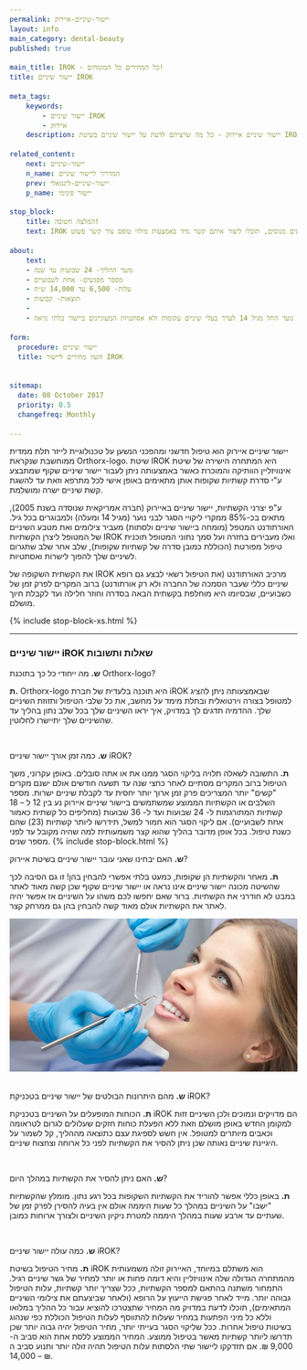 ```yaml
---
permalink: יישור-שיניים-איירוק
layout: info
main_category: dental-beauty
published: true

main_title: IROK - כל המחירים כל המומחים!
title: יישור שיניים IROK

meta_tags:
    keywords:
        - יישור שיניים IROK
        - איירוק
    description: יישור שיניים איירוק - כל מה שרציתם לדעת על יישור שיניים בשיטת IROK , מחירונים מעודכנים, אורטודנטים מומלצים, מבצעים והנחות וגם השוואת מחירים בחינם!

related_content:
    next: יישור-שיניים
    n_name: המדריך ליישור שיניים
    prev: יישור-שיניים-לינגואלי
    p_name: יישור פינימי

stop_block: 
    title: המלצה חשובה!
    text: IROK באופן עקרוני יכול להתבצע ע״י כל רופא שיניים אולם מומלץ לעבור את ההליך אצל אורטודנט שהוא מומחה ביישור שיניים ונחשב לאוטוריטה בתחום, אנחנו מקשרים לאורתודנטים מנוסים, תוכלו ליצור איתם קשר מיד באמצעות מילוי טופס צור קשר פשוט.
    
about:
    text: 
    - משך ההליך- 24 שבועות עד שנה
    - מספר מפגשים- אחת לשבועיים
    - עלות- 6,500 עד 14,000 ש״ח
    - תוצאות- קבועות
    - 
    - איירוק מתאים למבוגרים ובני נוער החל מגיל 14 לערך בעלי שיניים עקומות ולא אסתטיות המעוניינים ביישור בלתי נראה.
    
form:
  procedure: יישור שיניים
  title: השוו מחירים ליישור IROK

  
sitemap: 
  date: 08 October 2017
  priority: 0.5
  changefreq: Monthly

---
```

יישור שיניים איירוק הוא טיפול חדשני ומהפכני הנשען על טכנולוגיית לייזר תלת ממדית ממוחשבת שנקראת Orthorx-logo. שיטת IROK היא המתחרה הישירה של שיטת אינוויזליין הוותיקה והמוכרת כאשר באמצעותה ניתן לעבור יישור שיניים שקוף שמתבצע ע"י סדרת קשתיות שקופות אותן מתאימים באופן אישי לכל מתרפא וזאת עד להשגת קשת שיניים ישרה ומושלמת. 

ע"פ יצרני הקשתיות, יישור שיניים באיירוק (חברה אמריקאית שנוסדה בשנת 2005), מתאים בכ-85% ממקרי ליקויי הסגר לבני נוער (מגיל 14 ומעלה) ולמבוגרים בכל גיל. האורתודנט המטפל (מומחה ביישור שיניים ולסתות) מעביר צילומים ואת מטבע השיניים של המטופל ליצרן הקשתיות IROK ואלו מעבירים בחזרה ועל סמך נתוני המטופל תוכנית טיפול מפורטת (הכוללת כמובן סדרה של קשתיות שקופות), שלב אחר שלב שתגרום לשיניים שלך להפוך לישרות ואסתטיות. 

את הקשתית השקופה של IROK מרכיב האורתודנט (את הטיפול רשאי לבצע גם רופא שיניים כללי שעבר הסמכה של החברה ולא רק אורתודנט) ברוב המקרים לפרק זמן של כשבועיים, שבסיומו היא מוחלפת בקשתית הבאה בסדרה וחוזר חלילה ועד לקבלת חיוך מושלם.

 {% include stop-block-xs.html %}  

- - - - - -

###  יישור שיניים iROK שאלות ותשובות

**ש.** מה ייחודי כל כך בתוכנת Orthorx-logo?

**ת.** Orthorx-logo היא תוכנה בלעדית של חברת iROK שבאמצעותה ניתן להציג למטופל בצורה וירטואלית ובתלת מימד על מחשב, את כל שלבי הטיפול ותזוזת השיניים שלך. ההדמיה תדגים לך במדויק, איך יראו השיניים שלך בכל שלב נתון בהליך עד שהשיניים שלך יתיישרו לחלוטין. 

 

**ש.** כמה זמן אורך יישור שיניים iROK?

**ת.** התשובה לשאלה תלויה בליקוי הסגר ממנו את או אתה סובלים. באופן עקרוני, משך הטיפול ברוב המקרים מסתיים לאחר כחצי שנה עד תשעה חודשים אולם ישנם מקרים "קשים" יותר המצריכים פרק זמן ארוך יותר יחסית עד לקבלת שיניים ישרות. מספר השלבים או הקשתיות הממוצע שמשתמשים ביישור שיניים איירוק נע בין 12 ל – 18 קשתיות המתורגמות ל- 24 שבועות ועד ל- 36 שבועות  (מחליפים כל קשתית כאמור אחת לשבועיים). אם ליקוי הסגר הוא חמור למשל, תידרשו ליותר קשתיות (23) שהם כשנת טיפול. בכל אופן מדובר בהליך שהוא קצר משמעותית למה שהיה מקובל עד לפני מספר שנים. 
 {% include stop-block.html %}  

**ש.** האם יבחינו שאני עובר יישור שיניים בשיטת איירוק?

**ת.** מאחר והקשתיות הן שקופות, כמעט בלתי אפשרי להבחין בהן! זו גם הסיבה לכך שהשיטה מכונה יישור שיניים אינו נראה או יישור שיניים שקוף שכן קשה מאוד לאתר במבט לא חודרני את הקשתיות. ברור שאם יחפשו לכם משהו על השיניים אז אפשר יהיה לאתר את הקשתיות אולם מאוד קשה להבחין בהן גם ממרחק קצר.

 ![{{ page.title }}](/images/articles/dental-treatment.jpg)  

**ש.** מהם היתרונות הבולטים של יישור שיניים בטכניקת iROK?

**ת.** הכוחות המופעלים על השיניים בטכניקת iROK הם מדויקים ונמוכים ולכן השיניים זזות למקומן החדש באופן מושלם וזאת ללא הפעלת כוחות חזקים שעלולים לגרום לטראומה וכאבים מיותרים למטופל. אין חשש לספיגת עצם כתוצאה מההליך, קל לשמור על היגיינת שיניים נאותה שכן ניתן להסיר את הקשתיות לפני כל ארוחה וצחצוח שיניים.

 

**ש.** האם ניתן להסיר את הקשתיות במהלך היום?

**ת.** באופן כללי אפשר להוריד את הקשתיות השקופות בכל רגע נתון. מומלץ שהקשתיות "ישבו" על השיניים במהלך כל שעות היממה אולם אין בעיה להסירן לפרק זמן של שעתיים עד ארבע שעות במהלך היממה למטרת ניקיון השיניים ולצורך ארוחות כמובן.

 

**ש.** כמה עולה יישור שיניים iROK?

**ת.** מחיר הטיפול בשיטת iROK הוא משתלם במיוחד, האיירוק זולה משמעותית מהמתחרה הגדולה שלה אינוויזליין והיא דומה פחות או יותר למחיר של גשר שיניים רגיל. התמחור משתנה בהתאם למספר הקשתיות, ככל שצריך יותר קשתיות, עלות הטיפול גבוהה יותר. מייד לאחר פגישת הייעוץ על הרופא (ולאחר שביצעתם את צילומי השיניים המתאימים), תוכלו לדעת במדויק מה המחיר שתצטרכו להוציא עבור כל ההליך במלואו וללא כל מיני הפתעות במחיר שעלות להתווסף לעלות הטיפול הכוללת כפי שנהוג בשיטות טיפול אחרות. ככל שליקוי הסגר בעייתי יותר, מחיר הטיפול יהיה גבוה יותר שכן תדרשו ליותר קשתיות מאשר בטיפול ממוצע. המחיר הממוצע ללסת אחת הוא סביב ה- 9,000 ₪. אם תזדקקו ליישור שתי הלסתות עלות הטיפול תהיה זולה יותר ותנוע סביב ה – 14,000 ₪.